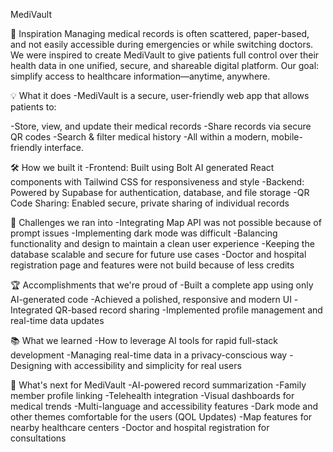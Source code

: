 MediVault

🚀 Inspiration
Managing medical records is often scattered, paper-based, and not easily accessible during emergencies or while switching doctors. We were inspired to create MediVault to give patients full control over their health data in one unified, secure, and shareable digital platform. Our goal: simplify access to healthcare information—anytime, anywhere.

💡 What it does
-MediVault is a secure, user-friendly web app that allows patients to:

-Store, view, and update their medical records
-Share records via secure QR codes
-Search & filter medical history
-All within a modern, mobile-friendly interface.

🛠 How we built it
-Frontend: Built using Bolt AI generated React components with Tailwind CSS for responsiveness and style
-Backend: Powered by Supabase for authentication, database, and file storage
-QR Code Sharing: Enabled secure, private sharing of individual records

🧱 Challenges we ran into
-Integrating Map API was not possible because of prompt issues
-Implementing dark mode was difficult
-Balancing functionality and design to maintain a clean user experience
-Keeping the database scalable and secure for future use cases
-Doctor and hospital registration page and features were not build because of less credits

🏆 Accomplishments that we're proud of
-Built a complete app using only AI-generated code
-Achieved a polished, responsive and modern UI
-Integrated QR-based record sharing
-Implemented profile management and real-time data updates

📚 What we learned
-How to leverage AI tools for rapid full-stack development
-Managing real-time data in a privacy-conscious way
-Designing with accessibility and simplicity for real users

🔮 What's next for MediVault
-AI-powered record summarization
-Family member profile linking
-Telehealth integration
-Visual dashboards for medical trends
-Multi-language and accessibility features
-Dark mode and other themes comfortable for the users (QOL Updates)
-Map features for nearby healthcare centers
-Doctor and hospital registration for consultations
